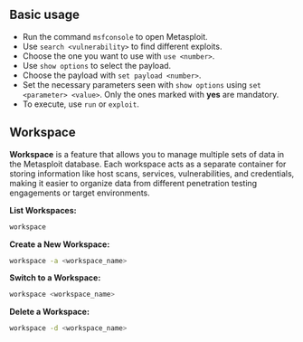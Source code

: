 ## Basic usage
- Run the command `msfconsole` to open Metasploit.
- Use `search <vulnerability>` to find different exploits.
- Choose the one you want to use with `use <number>`.
- Use `show options` to select the payload.
- Choose the payload with `set payload <number>`.
- Set the necessary parameters seen with `show options` using `set <parameter> <value>`. Only the ones marked with **yes** are mandatory.
- To execute, use `run` or `exploit`.

## Workspace
**Workspace** is a feature that allows you to manage multiple sets of data in the Metasploit database. Each workspace acts as a separate container for storing information like host scans, services, vulnerabilities, and credentials, making it easier to organize data from different penetration testing engagements or target environments.

**List Workspaces:**

```bash
workspace
```

**Create a New Workspace:**

```bash
workspace -a <workspace_name>
```

**Switch to a Workspace:**

```bash
workspace <workspace_name>
```

**Delete a Workspace:**

```bash
workspace -d <workspace_name>
```

